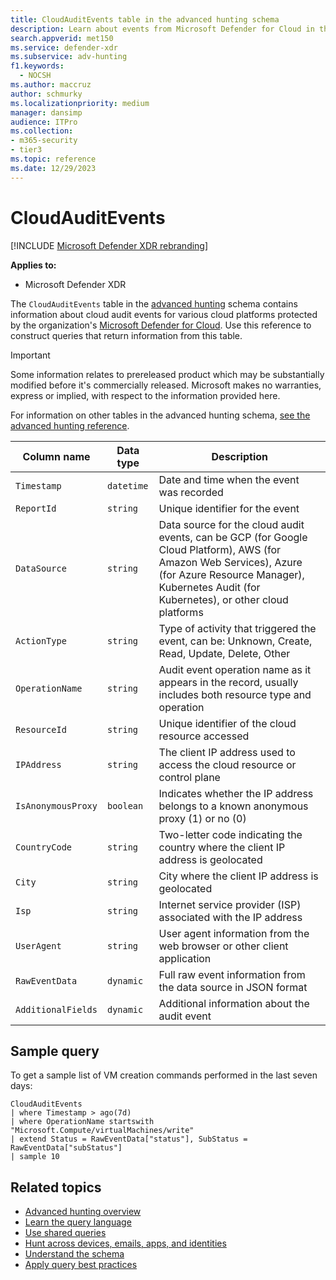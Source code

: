 ```yaml
---
title: CloudAuditEvents table in the advanced hunting schema
description: Learn about events from Microsoft Defender for Cloud in the CloudAuditEvents table of the advanced hunting schema
search.appverid: met150
ms.service: defender-xdr
ms.subservice: adv-hunting
f1.keywords:
  - NOCSH
ms.author: maccruz
author: schmurky
ms.localizationpriority: medium
manager: dansimp
audience: ITPro
ms.collection: 
- m365-security
- tier3
ms.topic: reference
ms.date: 12/29/2023
---
```


# CloudAuditEvents

[!INCLUDE [Microsoft Defender XDR rebranding](../includes/microsoft-defender.md)]

**Applies to:**
- Microsoft Defender XDR



The `CloudAuditEvents` table in the [advanced hunting](advanced-hunting-overview.md) schema contains information about cloud audit events for various cloud platforms protected by the organization's [Microsoft Defender for Cloud](/azure/defender-for-cloud/concept-integration-365#advanced-hunting-in-xdr). Use this reference to construct queries that return information from this table.

> [!IMPORTANT]
> Some information relates to prereleased product which may be substantially modified before it's commercially released. Microsoft makes no warranties, express or implied, with respect to the information provided here.

For information on other tables in the advanced hunting schema, [see the advanced hunting reference](advanced-hunting-schema-tables.md).

| Column name | Data type | Description |
|-------------|-----------|-------------|
| `Timestamp` | `datetime` | Date and time when the event was recorded |
| `ReportId` |	`string` | Unique identifier for the event |
| `DataSource` | `string` | Data source for the cloud audit events, can be GCP (for Google Cloud Platform), AWS (for Amazon Web Services), Azure (for Azure Resource Manager), Kubernetes Audit (for Kubernetes), or other cloud platforms |
| `ActionType` | `string` |	Type of activity that triggered the event, can be: Unknown, Create, Read, Update, Delete, Other |
| `OperationName` |	`string` | Audit event operation name as it appears in the record, usually includes both resource type and operation |
| `ResourceId` | `string` |	Unique identifier of the cloud resource accessed |
| `IPAddress` | `string` | The client IP address used to access the cloud resource or control plane |
| `IsAnonymousProxy` |`boolean` |	Indicates whether the IP address belongs to a known anonymous proxy (1) or no (0) |
| `CountryCode` | `string` | Two-letter code indicating the country where the client IP address is geolocated |
| `City` | `string` | City where the client IP address is geolocated |
| `Isp` | `string` | Internet service provider (ISP) associated with the IP address |
| `UserAgent` | `string` | User agent information from the web browser or other client application |
| `RawEventData` | `dynamic` | Full raw event information from the data source in JSON format |
| `AdditionalFields` |	`dynamic` |	Additional information about the audit event  |

## Sample query

To get a sample list of VM creation commands performed in the last seven days:

```kusto
CloudAuditEvents
| where Timestamp > ago(7d)
| where OperationName startswith "Microsoft.Compute/virtualMachines/write"
| extend Status = RawEventData["status"], SubStatus = RawEventData["subStatus"]
| sample 10
```

## Related topics

- [Advanced hunting overview](advanced-hunting-overview.md)
- [Learn the query language](advanced-hunting-query-language.md)
- [Use shared queries](advanced-hunting-shared-queries.md)
- [Hunt across devices, emails, apps, and identities](advanced-hunting-query-emails-devices.md)
- [Understand the schema](advanced-hunting-schema-tables.md)
- [Apply query best practices](advanced-hunting-best-practices.md)

